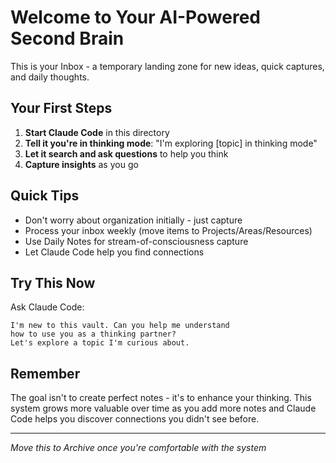 # Welcome to Your AI-Powered Second Brain

This is your Inbox - a temporary landing zone for new ideas, quick captures, and daily thoughts.

## Your First Steps

1. **Start Claude Code** in this directory
2. **Tell it you're in thinking mode**: "I'm exploring [topic] in thinking mode"
3. **Let it search and ask questions** to help you think
4. **Capture insights** as you go

## Quick Tips

- Don't worry about organization initially - just capture
- Process your inbox weekly (move items to Projects/Areas/Resources)
- Use Daily Notes for stream-of-consciousness capture
- Let Claude Code help you find connections

## Try This Now

Ask Claude Code:
```
I'm new to this vault. Can you help me understand 
how to use you as a thinking partner? 
Let's explore a topic I'm curious about.
```

## Remember

The goal isn't to create perfect notes - it's to enhance your thinking. This system grows more valuable over time as you add more notes and Claude Code helps you discover connections you didn't see before.

---
*Move this to Archive once you're comfortable with the system*